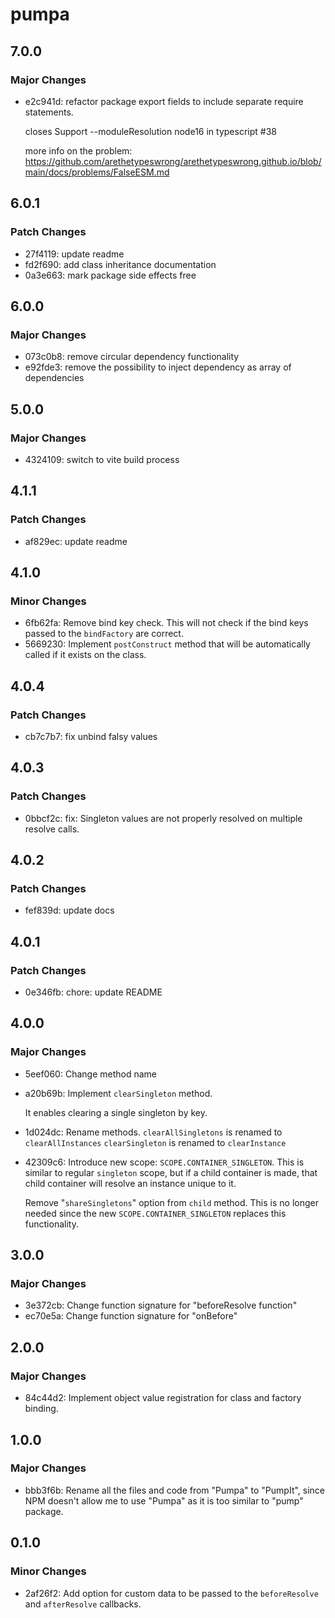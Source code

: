 # pumpa

## 7.0.0

### Major Changes

- e2c941d: refactor package export fields to include separate require statements.

  closes Support --moduleResolution node16 in typescript #38

  more info on the problem:
  https://github.com/arethetypeswrong/arethetypeswrong.github.io/blob/main/docs/problems/FalseESM.md

## 6.0.1

### Patch Changes

- 27f4119: update readme
- fd2f690: add class inheritance documentation
- 0a3e663: mark package side effects free

## 6.0.0

### Major Changes

- 073c0b8: remove circular dependency functionality
- e92fde3: remove the possibility to inject dependency as array of dependencies

## 5.0.0

### Major Changes

- 4324109: switch to vite build process

## 4.1.1

### Patch Changes

- af829ec: update readme

## 4.1.0

### Minor Changes

- 6fb62fa: Remove bind key check. This will not check if the bind keys passed to the `bindFactory` are correct.
- 5669230: Implement `postConstruct` method that will be automatically called if it exists on the class.

## 4.0.4

### Patch Changes

- cb7c7b7: fix unbind falsy values

## 4.0.3

### Patch Changes

- 0bbcf2c: fix: Singleton values are not properly resolved on multiple resolve calls.

## 4.0.2

### Patch Changes

- fef839d: update docs

## 4.0.1

### Patch Changes

- 0e346fb: chore: update README

## 4.0.0

### Major Changes

- 5eef060: Change method name
- a20b69b: Implement `clearSingleton` method.

  It enables clearing a single singleton by key.

- 1d024dc: Rename methods.
  `clearAllSingletons` is renamed to `clearAllInstances`
  `clearSingleton` is renamed to `clearInstance`
- 42309c6: Introduce new scope: `SCOPE.CONTAINER_SINGLETON`. This is similar to regular `singleton` scope, but if a child container is made, that child container will resolve an instance unique to it.

  Remove "`shareSingletons`" option from `child` method. This is no longer needed since the new `SCOPE.CONTAINER_SINGLETON` replaces this functionality.

## 3.0.0

### Major Changes

- 3e372cb: Change function signature for "beforeResolve function"
- ec70e5a: Change function signature for "onBefore"

## 2.0.0

### Major Changes

- 84c44d2: Implement object value registration for class and factory binding.

## 1.0.0

### Major Changes

- bbb3f6b: Rename all the files and code from "Pumpa" to "PumpIt", since NPM doesn't allow
  me to use "Pumpa" as it is too similar to "pump" package.

## 0.1.0

### Minor Changes

- 2af26f2: Add option for custom data to be passed to the `beforeResolve` and `afterResolve` callbacks.
